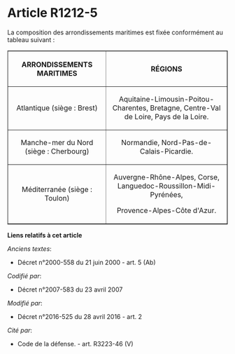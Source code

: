# Article R1212-5

La composition des arrondissements maritimes est fixée conformément au tableau suivant :

<table border="1">
    <tbody>
      <tr>
        <th>

ARRONDISSEMENTS MARITIMES 

</th>
        <th>

RÉGIONS 

</th>
      </tr>
      <tr>
        <td valign="middle" align="center">

Atlantique (siège : Brest) 

</td>
        <td align="center" valign="middle">

Aquitaine-Limousin-Poitou-Charentes, Bretagne, Centre-Val de Loire, Pays de la Loire. 

</td>
      </tr>
      <tr>
        <td valign="middle" align="center">

Manche-mer du Nord (siège : Cherbourg) 

</td>
        <td valign="middle" align="center">

Normandie, Nord-Pas-de-Calais-Picardie. 

</td>
      </tr>
      <tr>
        <td valign="middle" align="center">

Méditerranée (siège : Toulon) 

</td>
        <td valign="middle" align="center">

Auvergne-Rhône-Alpes, Corse, Languedoc-Roussillon-Midi-Pyrénées, 

Provence-Alpes-Côte d'Azur.

</td>
      </tr>
    </tbody>
  </table>

**Liens relatifs à cet article**

_Anciens textes_:

  - Décret n°2000-558 du 21 juin 2000 - art. 5 (Ab)

_Codifié par_:

  - Décret n°2007-583 du 23 avril 2007

_Modifié par_:

  - Décret n°2016-525 du 28 avril 2016 - art. 2

_Cité par_:

  - Code de la défense. - art. R3223-46 (V)
